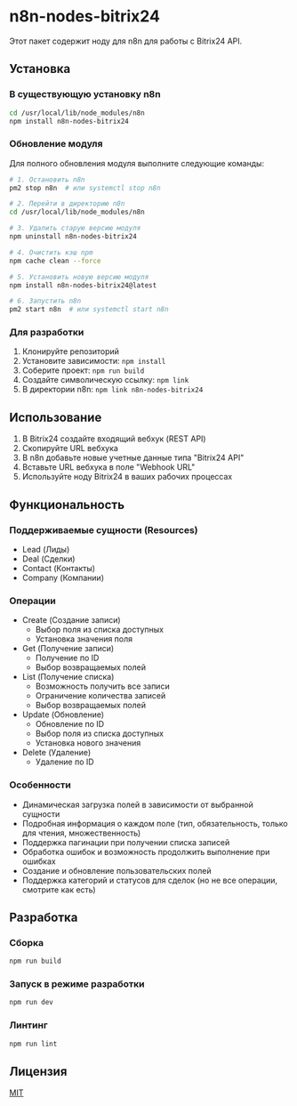 # n8n-nodes-bitrix24

Этот пакет содержит ноду для n8n для работы с Bitrix24 API.

## Установка

### В существующую установку n8n

```bash
cd /usr/local/lib/node_modules/n8n
npm install n8n-nodes-bitrix24
```

### Обновление модуля

Для полного обновления модуля выполните следующие команды:

```bash
# 1. Остановить n8n
pm2 stop n8n  # или systemctl stop n8n

# 2. Перейти в директорию n8n
cd /usr/local/lib/node_modules/n8n

# 3. Удалить старую версию модуля
npm uninstall n8n-nodes-bitrix24

# 4. Очистить кэш npm
npm cache clean --force

# 5. Установить новую версию модуля
npm install n8n-nodes-bitrix24@latest

# 6. Запустить n8n
pm2 start n8n  # или systemctl start n8n
```

### Для разработки

1. Клонируйте репозиторий
2. Установите зависимости: `npm install`
3. Соберите проект: `npm run build`
4. Создайте символическую ссылку: `npm link`
5. В директории n8n: `npm link n8n-nodes-bitrix24`

## Использование

1. В Bitrix24 создайте входящий вебхук (REST API)
2. Скопируйте URL вебхука
3. В n8n добавьте новые учетные данные типа "Bitrix24 API"
4. Вставьте URL вебхука в поле "Webhook URL"
5. Используйте ноду Bitrix24 в ваших рабочих процессах

## Функциональность

### Поддерживаемые сущности (Resources)
- Lead (Лиды)
- Deal (Сделки)
- Contact (Контакты)
- Company (Компании)

### Операции
- Create (Создание записи)
  - Выбор поля из списка доступных
  - Установка значения поля
- Get (Получение записи)
  - Получение по ID
  - Выбор возвращаемых полей
- List (Получение списка)
  - Возможность получить все записи
  - Ограничение количества записей
  - Выбор возвращаемых полей
- Update (Обновление)
  - Обновление по ID
  - Выбор поля из списка доступных
  - Установка нового значения
- Delete (Удаление)
  - Удаление по ID

### Особенности
- Динамическая загрузка полей в зависимости от выбранной сущности
- Подробная информация о каждом поле (тип, обязательность, только для чтения, множественность)
- Поддержка пагинации при получении списка записей
- Обработка ошибок и возможность продолжить выполнение при ошибках
- Создание и обновление пользовательских полей
- Поддержка категорий и статусов для сделок (но не все операции, смотрите как есть)
## Разработка

### Сборка
```bash
npm run build
```

### Запуск в режиме разработки
```bash
npm run dev
```

### Линтинг
```bash
npm run lint
```

## Лицензия

[MIT](LICENSE)
 
